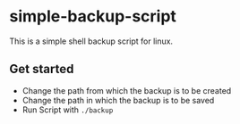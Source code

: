# simple-backup-script
This is a simple shell backup script for linux. 

## Get started
- Change the path from which the backup is to be created
- Change the path in which the backup is to be saved
- Run Script with ```./backup```
